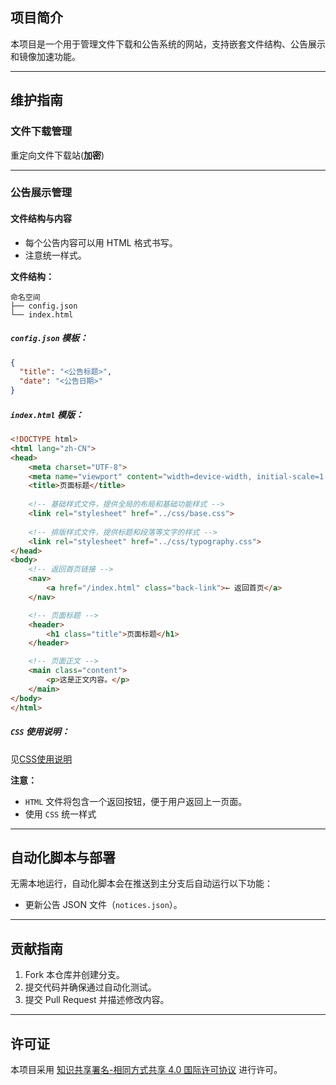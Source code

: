 ## 项目简介
本项目是一个用于管理文件下载和公告系统的网站，支持嵌套文件结构、公告展示和镜像加速功能。

---

## 维护指南

### 文件下载管理

重定向文件下载站(**加密**)

---

### 公告展示管理

#### 文件结构与内容

- 每个公告内容可以用 HTML 格式书写。
- 注意统一样式。

**文件结构：**
```
命名空间
├── config.json
└── index.html
```

##### **`config.json` 模板：**
```json
{
  "title": "<公告标题>",
  "date": "<公告日期>"
}
```
##### **`index.html` 模版：**
```html
<!DOCTYPE html>
<html lang="zh-CN">
<head>
    <meta charset="UTF-8">
    <meta name="viewport" content="width=device-width, initial-scale=1.0">
    <title>页面标题</title>
    
    <!-- 基础样式文件，提供全局的布局和基础功能样式 -->
    <link rel="stylesheet" href="../css/base.css">
    
    <!-- 排版样式文件，提供标题和段落等文字的样式 -->
    <link rel="stylesheet" href="../css/typography.css">
</head>
<body>
    <!-- 返回首页链接 -->
    <nav>
        <a href="/index.html" class="back-link">← 返回首页</a>
    </nav>

    <!-- 页面标题 -->
    <header>
        <h1 class="title">页面标题</h1>
    </header>

    <!-- 页面正文 -->
    <main class="content">
        <p>这是正文内容。</p>
    </main>
</body>
</html>
```

##### **`CSS` 使用说明：**
见[CSS使用说明](docs/css-guidelines.md)

**注意：**
- `HTML` 文件将包含一个返回按钮，便于用户返回上一页面。
- 使用 `CSS` 统一样式
---

## 自动化脚本与部署

无需本地运行，自动化脚本会在推送到主分支后自动运行以下功能：
- 更新公告 JSON 文件（`notices.json`）。

---

## 贡献指南

1. Fork 本仓库并创建分支。
2. 提交代码并确保通过自动化测试。
3. 提交 Pull Request 并描述修改内容。

---

## 许可证

本项目采用 [知识共享署名-相同方式共享 4.0 国际许可协议](https://creativecommons.org/licenses/by-sa/4.0/) 进行许可。

